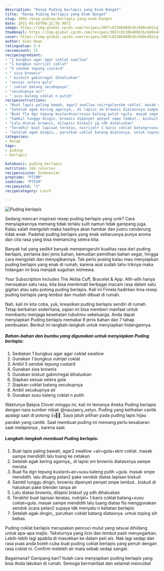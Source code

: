 ```yaml
---
description: "Resep Puding berlapis yang Enak Banget"
title: "Resep Puding berlapis yang Enak Banget"
slug: 1992-resep-puding-berlapis-yang-enak-banget
date: 2021-05-03T06:22:55.987Z
image: https://img-global.cpcdn.com/recipes/3057c02386408b3b/680x482cq70/puding-berlapis-foto-resep-utama.jpg
thumbnail: https://img-global.cpcdn.com/recipes/3057c02386408b3b/680x482cq70/puding-berlapis-foto-resep-utama.jpg
cover: https://img-global.cpcdn.com/recipes/3057c02386408b3b/680x482cq70/puding-berlapis-foto-resep-utama.jpg
author: Glen Dean
ratingvalue: 3.4
reviewcount: 15
recipeingredient:
- "1 bungkus agar agar coklat swallow"
- "1 bungkus nutrijel coklat"
- "5 sendok tepung custard"
- " sisa brownis"
- " biskuit gabinregal dihaluskan"
- "sesuai selera gula"
- " coklat batang secukupnya"
- "secukupnya air"
- " susu kaleng coklat n putih"
recipeinstructions:
- "Buat lapis paling bawah, agar2 swallow +air+gula+skm coklat. masak sampe mendidih lalu tuang ke cetakan"
- "Setelah agak kering agarnya,, di lapisi sm brownis diatasxnya sampe merata."
- "Buat fla dgn tepung kustard+air+susu kaleng putih +gula. masak smpe mendidih. lalu dtuang pelan2 pake sendok diatas lapisan biskuit"
- "Sambil tunggu dingin, brownis dipenyet penyet smpe lembut.. biskuit di haluskan pake blender tanpa air"
- "Lalu diatas brownis, dilapisi biskuit yg sdh dihaluskan"
- "Terakhir buat lapisan teratas, nutrijel+ 1 baris coklat batang+susu coklat+gula. masak sampe mendidih lalu tuang diatas fla menggunakan sendok scara pelan2 supaya tdk menyatu n keliatan berlapis"
- "Setelah agak dingin,, parutkan coklat batang diatasnya. untuk toping sih bebas."
categories:
- Resep
tags:
- puding
- berlapis

katakunci: puding berlapis 
nutrition: 164 calories
recipecuisine: Indonesian
preptime: "PT29M"
cooktime: "PT55M"
recipeyield: "3"
recipecategory: Lunch

---
```



![Puding berlapis](https://img-global.cpcdn.com/recipes/3057c02386408b3b/680x482cq70/puding-berlapis-foto-resep-utama.jpg)

Sedang mencari inspirasi resep puding berlapis yang unik? Cara menyiapkannya memang tidak terlalu sulit namun tidak gampang juga. Kalau salah mengolah maka hasilnya akan hambar dan justru cenderung tidak enak. Padahal puding berlapis yang enak seharusnya punya aroma dan cita rasa yang bisa memancing selera kita.

Banyak hal yang sedikit banyak mempengaruhi kualitas rasa dari puding berlapis, pertama dari jenis bahan, kemudian pemilihan bahan segar, hingga cara mengolah dan menyajikannya. Tak perlu pusing kalau mau menyiapkan puding berlapis yang enak di rumah, karena asal sudah tahu triknya maka hidangan ini bisa menjadi suguhan istimewa.

Your Subscription Includes The Aktiia Cuff, Bracelet &amp; App. Alih-alih hanya merasakan satu rasa, kita bisa menikmati berbagai macam rasa dalam satu gigitan atau satu potong puding berlapis. Kali ini Fimela hadirkan lima resep puding berlapis yang lembut dan mudah dibuat di rumah.


Nah, kali ini kita coba, yuk, kreasikan puding berlapis sendiri di rumah. Tetap berbahan sederhana, sajian ini bisa memberi manfaat untuk membantu menjaga kesehatan tubuhmu sekeluarga. Anda dapat menyiapkan Puding berlapis memakai 9 jenis bahan dan 7 tahap pembuatan. Berikut ini langkah-langkah untuk menyiapkan hidangannya.

<!--inarticleads1-->

##### Bahan-bahan dan bumbu yang digunakan untuk menyiapkan Puding berlapis:

1. Sediakan 1 bungkus agar agar coklat swallow
1. Gunakan 1 bungkus nutrijel coklat
1. Ambil 5 sendok tepung custard
1. Gunakan  sisa brownis
1. Gunakan  biskuit gabin/regal dihaluskan
1. Siapkan sesuai selera gula
1. Siapkan  coklat batang secukupnya
1. Ambil secukupnya air
1. Gunakan  susu kaleng coklat n putih


Waktunya Bakpia Clover minggu ini, kali ini temanya Aneka Puding berlapis dengan nara sumber mbak @nauzaery_setyo. Puding yang kelihatan cantik apalagi saat di potong 👍👏👏. Saya jatuh pilihan pada puding lapis hijau pandan yang cantik. Saat membuat puding ini memang perlu kesabaran saat melapisnya , karena saat. 

<!--inarticleads2-->

##### Langkah-langkah membuat Puding berlapis:

1. Buat lapis paling bawah, agar2 swallow +air+gula+skm coklat. masak sampe mendidih lalu tuang ke cetakan
1. Setelah agak kering agarnya,, di lapisi sm brownis diatasxnya sampe merata.
1. Buat fla dgn tepung kustard+air+susu kaleng putih +gula. masak smpe mendidih. lalu dtuang pelan2 pake sendok diatas lapisan biskuit
1. Sambil tunggu dingin, brownis dipenyet penyet smpe lembut.. biskuit di haluskan pake blender tanpa air
1. Lalu diatas brownis, dilapisi biskuit yg sdh dihaluskan
1. Terakhir buat lapisan teratas, nutrijel+ 1 baris coklat batang+susu coklat+gula. masak sampe mendidih lalu tuang diatas fla menggunakan sendok scara pelan2 supaya tdk menyatu n keliatan berlapis
1. Setelah agak dingin,, parutkan coklat batang diatasnya. untuk toping sih bebas.


Puding coklat berlapis merupakan pencuci mulut yang sesuai dihidang untuk apa-apa majlis. Teksturnya yang licin dan lembut pasti menyegarkan. Lebih-lebih lagi apabila di masukkan ke dalam peti ais. Nak lagi sedap dan rasa puas anda boleh cuba buat puding coklat berlapis yang penuh dengan rasa coklat ni. Confirm meleleh air mata sebab sedap sangat. 

Bagaimana? Gampang kan? Itulah cara menyiapkan puding berlapis yang bisa Anda lakukan di rumah. Semoga bermanfaat dan selamat mencoba!
